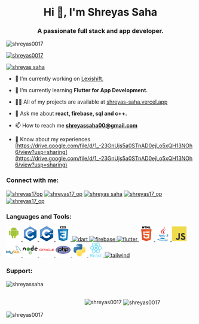 <h1 align="center">Hi 👋, I'm Shreyas Saha</h1>
<h3 align="center">A passionate full stack and app developer.</h3>

<p align="left"> <img src="https://komarev.com/ghpvc/?username=shreyas0017&label=Profile%20views&color=0e75b6&style=flat" alt="shreyas0017" /> </p>

<p align="left"> <a href="https://github.com/ryo-ma/github-profile-trophy"><img src="https://github-profile-trophy.vercel.app/?username=shreyas0017" alt="shreyas0017" /></a> </p>

<p align="left"> <a href="https://linkedin.com/in/shreyas-saha" target="blank"><img src="https://img.shields.io/twitter/follow/shreyas-saha?logo=twitter&style=for-the-badge" alt="shreyas saha" /></a> </p>

- 🔭 I’m currently working on [Lexishift.](https://lexishift.vercel.app)

- 🌱 I’m currently learning **Flutter for App Development.**

- 👨‍💻 All of my projects are available at [shreyas-saha.vercel.app](shreyas-saha.vercel.app)

- 💬 Ask me about **react, firebase, sql and c++.**

- 📫 How to reach me **shreyassaha00@gmail.com**

- 📄 Know about my experiences [https://drive.google.com/file/d/1_-23GnUjs5a0STnAD0ejLo5xQH13NOh6/view?usp=sharing](https://drive.google.com/file/d/1_-23GnUjs5a0STnAD0ejLo5xQH13NOh6/view?usp=sharing)

<h3 align="left">Connect with me:</h3>
<p align="left">
<a href="https://twitter.com/shreyas17op" target="blank"><img align="center" src="https://raw.githubusercontent.com/rahuldkjain/github-profile-readme-generator/master/src/images/icons/Social/twitter.svg" alt="shreyas17op" height="30" width="40" /></a>
<a href="https://kaggle.com/shreyas17_op" target="blank"><img align="center" src="https://raw.githubusercontent.com/rahuldkjain/github-profile-readme-generator/master/src/images/icons/Social/kaggle.svg" alt="shreyas17_op" height="30" width="40" /></a>
<a href="https://fb.com/shreyas saha" target="blank"><img align="center" src="https://raw.githubusercontent.com/rahuldkjain/github-profile-readme-generator/master/src/images/icons/Social/facebook.svg" alt="shreyas saha" height="30" width="40" /></a>
<a href="https://instagram.com/shreyas17_op" target="blank"><img align="center" src="https://raw.githubusercontent.com/rahuldkjain/github-profile-readme-generator/master/src/images/icons/Social/instagram.svg" alt="shreyas17_op" height="30" width="40" /></a>
<a href="https://www.leetcode.com/shreyas17_op" target="blank"><img align="center" src="https://raw.githubusercontent.com/rahuldkjain/github-profile-readme-generator/master/src/images/icons/Social/leet-code.svg" alt="shreyas17_op" height="30" width="40" /></a>
</p>

<h3 align="left">Languages and Tools:</h3>
<p align="left"> <a href="https://developer.android.com" target="_blank" rel="noreferrer"> <img src="https://raw.githubusercontent.com/devicons/devicon/master/icons/android/android-original-wordmark.svg" alt="android" width="40" height="40"/> </a> <a href="https://www.cprogramming.com/" target="_blank" rel="noreferrer"> <img src="https://raw.githubusercontent.com/devicons/devicon/master/icons/c/c-original.svg" alt="c" width="40" height="40"/> </a> <a href="https://www.w3schools.com/cpp/" target="_blank" rel="noreferrer"> <img src="https://raw.githubusercontent.com/devicons/devicon/master/icons/cplusplus/cplusplus-original.svg" alt="cplusplus" width="40" height="40"/> </a> <a href="https://www.w3schools.com/css/" target="_blank" rel="noreferrer"> <img src="https://raw.githubusercontent.com/devicons/devicon/master/icons/css3/css3-original-wordmark.svg" alt="css3" width="40" height="40"/> </a> <a href="https://dart.dev" target="_blank" rel="noreferrer"> <img src="https://www.vectorlogo.zone/logos/dartlang/dartlang-icon.svg" alt="dart" width="40" height="40"/> </a> <a href="https://firebase.google.com/" target="_blank" rel="noreferrer"> <img src="https://www.vectorlogo.zone/logos/firebase/firebase-icon.svg" alt="firebase" width="40" height="40"/> </a> <a href="https://flutter.dev" target="_blank" rel="noreferrer"> <img src="https://www.vectorlogo.zone/logos/flutterio/flutterio-icon.svg" alt="flutter" width="40" height="40"/> </a> <a href="https://www.w3.org/html/" target="_blank" rel="noreferrer"> <img src="https://raw.githubusercontent.com/devicons/devicon/master/icons/html5/html5-original-wordmark.svg" alt="html5" width="40" height="40"/> </a> <a href="https://www.java.com" target="_blank" rel="noreferrer"> <img src="https://raw.githubusercontent.com/devicons/devicon/master/icons/java/java-original.svg" alt="java" width="40" height="40"/> </a> <a href="https://developer.mozilla.org/en-US/docs/Web/JavaScript" target="_blank" rel="noreferrer"> <img src="https://raw.githubusercontent.com/devicons/devicon/master/icons/javascript/javascript-original.svg" alt="javascript" width="40" height="40"/> </a> <a href="https://www.mysql.com/" target="_blank" rel="noreferrer"> <img src="https://raw.githubusercontent.com/devicons/devicon/master/icons/mysql/mysql-original-wordmark.svg" alt="mysql" width="40" height="40"/> </a> <a href="https://nodejs.org" target="_blank" rel="noreferrer"> <img src="https://raw.githubusercontent.com/devicons/devicon/master/icons/nodejs/nodejs-original-wordmark.svg" alt="nodejs" width="40" height="40"/> </a> <a href="https://www.oracle.com/" target="_blank" rel="noreferrer"> <img src="https://raw.githubusercontent.com/devicons/devicon/master/icons/oracle/oracle-original.svg" alt="oracle" width="40" height="40"/> </a> <a href="https://www.php.net" target="_blank" rel="noreferrer"> <img src="https://raw.githubusercontent.com/devicons/devicon/master/icons/php/php-original.svg" alt="php" width="40" height="40"/> </a> <a href="https://www.python.org" target="_blank" rel="noreferrer"> <img src="https://raw.githubusercontent.com/devicons/devicon/master/icons/python/python-original.svg" alt="python" width="40" height="40"/> </a> <a href="https://reactjs.org/" target="_blank" rel="noreferrer"> <img src="https://raw.githubusercontent.com/devicons/devicon/master/icons/react/react-original-wordmark.svg" alt="react" width="40" height="40"/> </a> <a href="https://tailwindcss.com/" target="_blank" rel="noreferrer"> <img src="https://www.vectorlogo.zone/logos/tailwindcss/tailwindcss-icon.svg" alt="tailwind" width="40" height="40"/> </a> </p>

<h3 align="left">Support:</h3>
<p><a href="https://www.buymeacoffee.com/shreyassaha"> <img align="left" src="https://cdn.buymeacoffee.com/buttons/v2/default-yellow.png" height="50" width="210" alt="shreyassaha" /></a></p><br><br>

<p><img align="left" src="https://github-readme-stats.vercel.app/api/top-langs?username=shreyas0017&show_icons=true&locale=en&layout=compact" alt="shreyas0017" /></p>

<p>&nbsp;<img align="center" src="https://github-readme-stats.vercel.app/api?username=shreyas0017&show_icons=true&locale=en" alt="shreyas0017" /></p>

<p><img align="center" src="https://github-readme-streak-stats.herokuapp.com/?user=shreyas0017&" alt="shreyas0017" /></p>
